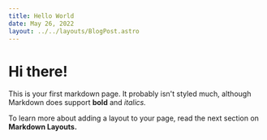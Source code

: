 ```yaml
---
title: Hello World
date: May 26, 2022
layout: ../../layouts/BlogPost.astro
---
```


# Hi there!

This is your first markdown page. It probably isn't styled much, although
Markdown does support **bold** and _italics._

To learn more about adding a layout to your page, read the next section on **Markdown Layouts.**
